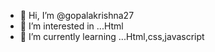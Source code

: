 - 👋 Hi, I’m @gopalakrishna27
- 👀 I’m interested in ...Html
- 🌱 I’m currently learning ...Html,css,javascript

<!---
gopalakrishna27/gopalakrishna27 is a ✨ special ✨ repository because its `README.md` (this file) appears on your GitHub profile.
You can click the Preview link to take a look at your changes.
--->
